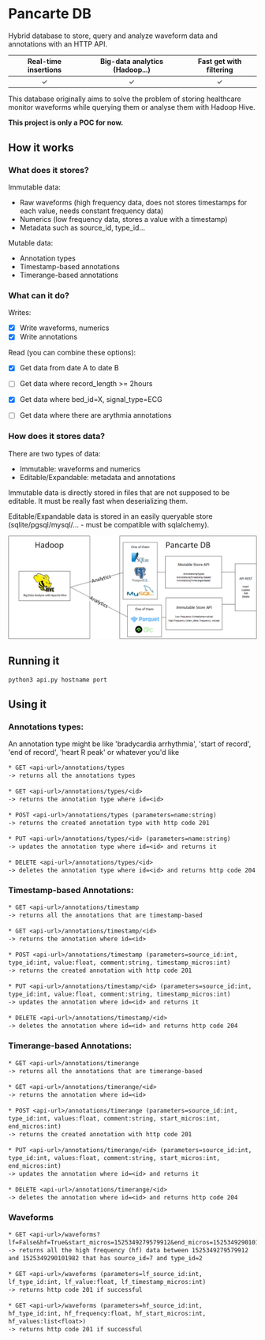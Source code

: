 # Pancarte DB

Hybrid database to store, query and analyze waveform data and annotations with an HTTP API.

| Real-time insertions | Big-data analytics (Hadoop...) | Fast get with filtering |
|:--------------------:|:------------------------------:|:-----------------------:|
|         ✓            |                 ✓              |             ✓           |

This database originally aims to solve the problem of storing healthcare monitor waveforms while querying them or analyse them with Hadoop Hive.

**This project is only a POC for now.**

## How it works

### What does it stores?

Immutable data:

* Raw waveforms (high frequency data, does not stores timestamps for each value, needs constant frequency data)
* Numerics (low frequency data, stores a value with a timestamp)
* Metadata such as source_id, type_id...

Mutable data:

* Annotation types
* Timestamp-based annotations
* Timerange-based annotations


### What can it do?

Writes:

* [x] Write waveforms, numerics
* [x] Write annotations

Read (you can combine these options):

* [x] Get data from date A to date B
* [ ] Get data where record_length >= 2hours
* [x] Get data where bed_id=X, signal_type=ECG
* [ ] Get data where there are arythmia annotations


### How does it stores data?

There are two types of data:

* Immutable: waveforms and numerics
* Editable/Expandable: metadata and annotations

Immutable data is directly stored in files that are not supposed to be editable. It must be really fast when deserializing them. 

Editable/Expandable data is stored in an easily queryable store (sqlite/pgsql/mysql/... - must be compatible with sqlalchemy).

![alt text](architecture.png)

## Running it

```
python3 api.py hostname port
```


## Using it

### Annotations types:

An annotation type might be like 'bradycardia arrhythmia', 'start of record', 'end of record', 'heart R peak' or whatever you'd like

```
* GET <api-url>/annotations/types
-> returns all the annotations types

* GET <api-url>/annotations/types/<id>
-> returns the annotation type where id=<id>

* POST <api-url>/annotations/types (parameters=name:string)
-> returns the created annotation type with http code 201

* PUT <api-url>/annotations/types/<id> (parameters=name:string)
-> updates the annotation type where id=<id> and returns it

* DELETE <api-url>/annotations/types/<id>
-> deletes the annotation type where id=<id> and returns http code 204
```

### Timestamp-based Annotations:

```
* GET <api-url>/annotations/timestamp
-> returns all the annotations that are timestamp-based

* GET <api-url>/annotations/timestamp/<id>
-> returns the annotation where id=<id>

* POST <api-url>/annotations/timestamp (parameters=source_id:int, type_id:int, value:float, comment:string, timestamp_micros:int) 
-> returns the created annotation with http code 201

* PUT <api-url>/annotations/timestamp/<id> (parameters=source_id:int, type_id:int, value:float, comment:string, timestamp_micros:int)
-> updates the annotation where id=<id> and returns it

* DELETE <api-url>/annotations/timestamp/<id>
-> deletes the annotation where id=<id> and returns http code 204
```

### Timerange-based Annotations:

```
* GET <api-url>/annotations/timerange
-> returns all the annotations that are timerange-based

* GET <api-url>/annotations/timerange/<id>
-> returns the annotation where id=<id>

* POST <api-url>/annotations/timerange (parameters=source_id:int, type_id:int, values:float, comment:string, start_micros:int, end_micros:int)
-> returns the created annotation with http code 201

* PUT <api-url>/annotations/timerange/<id> (parameters=source_id:int, type_id:int, values:float, comment:string, start_micros:int, end_micros:int) 
-> updates the annotation where id=<id> and returns it

* DELETE <api-url>/annotations/timerange/<id>
-> deletes the annotation where id=<id> and returns http code 204
```

### Waveforms

```
* GET <api-url>/waveforms?lf=False&hf=True&start_micros=1525349279579912&end_micros=1525349290101982&source_id=7&type_id=2
-> returns all the high frequency (hf) data between 1525349279579912 and 1525349290101982 that has source_id=7 and type_id=2

* GET <api-url>/waveforms (parameters=lf_source_id:int, lf_type_id:int, lf_value:float, lf_timestamp_micros:int)
-> returns http code 201 if successful

* GET <api-url>/waveforms (parameters=hf_source_id:int, hf_type_id:int, hf_frequency:float, hf_start_micros:int, hf_values:list<float>)
-> returns http code 201 if successful
```